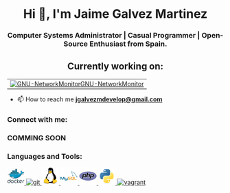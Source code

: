 <h1 align="center">Hi 👋, I'm Jaime Galvez Martinez</h1>
<h3 align="center">Computer Systems Administrator | Casual Programmer | Open-Source Enthusiast from Spain.</h3>

<h2 align="center">Currently working on:</h2>

<table align="center">
  <tr>
    <td>
      <a href="https://github.com/TheHellishPandaa/GNU-NetworkMonitor2025">
        <img src="https://private-user-images.githubusercontent.com/121205552/398603586-00ac1b81-d850-4c5d-8326-beb7f9bf320c.png?jwt=eyJhbGciOiJIUzI1NiIsInR5cCI6IkpXVCJ9.eyJpc3MiOiJnaXRodWIuY29tIiwiYXVkIjoicmF3LmdpdGh1YnVzZXJjb250ZW50LmNvbSIsImtleSI6ImtleTUiLCJleHAiOjE3Mzk2Mzg3NzIsIm5iZiI6MTczOTYzODQ3MiwicGF0aCI6Ii8xMjEyMDU1NTIvMzk4NjAzNTg2LTAwYWMxYjgxLWQ4NTAtNGM1ZC04MzI2LWJlYjdmOWJmMzIwYy5wbmc_WC1BbXotQWxnb3JpdGhtPUFXUzQtSE1BQy1TSEEyNTYmWC1BbXotQ3JlZGVudGlhbD1BS0lBVkNPRFlMU0E1M1BRSzRaQSUyRjIwMjUwMjE1JTJGdXMtZWFzdC0xJTJGczMlMkZhd3M0X3JlcXVlc3QmWC1BbXotRGF0ZT0yMDI1MDIxNVQxNjU0MzJaJlgtQW16LUV4cGlyZXM9MzAwJlgtQW16LVNpZ25hdHVyZT02ZDZiNWU3YjkzOWZlODNjZTdiYjlmZmZmNWQxZmQyNzQ2MmU5MDUyNTNkOTBjNzA3ZTlkYjUzYTBjY2FmNzA3JlgtQW16LVNpZ25lZEhlYWRlcnM9aG9zdCJ9.7YkVS7gd3Cd1FU8MpCsEWg8FA8aakqXRxULshmcfSiU" alt="GNU-NetworkMonitor" />GNU-NetworkMonitor
      </a>
    </td>
  </tr>
</table>

- 📫 How to reach me **jgalvezmdevelop@gmail.com**

<h3 align="left">Connect with me:</h3>
<h3><strong>COMMING SOON</strong>
<p align="left">
</p>

<h3 align="left">Languages and Tools:</h3>
<p align="left"> <a href="https://www.docker.com/" target="_blank" rel="noreferrer"> <img src="https://raw.githubusercontent.com/devicons/devicon/master/icons/docker/docker-original-wordmark.svg" alt="docker" width="40" height="40"/> </a> <a href="https://git-scm.com/" target="_blank" rel="noreferrer"> <img src="https://www.vectorlogo.zone/logos/git-scm/git-scm-icon.svg" alt="git" width="40" height="40"/> </a> <a href="https://www.linux.org/" target="_blank" rel="noreferrer"> <img src="https://raw.githubusercontent.com/devicons/devicon/master/icons/linux/linux-original.svg" alt="linux" width="40" height="40"/> </a> <a href="https://www.mysql.com/" target="_blank" rel="noreferrer"> <img src="https://raw.githubusercontent.com/devicons/devicon/master/icons/mysql/mysql-original-wordmark.svg" alt="mysql" width="40" height="40"/> </a> <a href="https://www.php.net" target="_blank" rel="noreferrer"> <img src="https://raw.githubusercontent.com/devicons/devicon/master/icons/php/php-original.svg" alt="php" width="40" height="40"/> </a> <a href="https://www.python.org" target="_blank" rel="noreferrer"> <img src="https://raw.githubusercontent.com/devicons/devicon/master/icons/python/python-original.svg" alt="python" width="40" height="40"/> </a> <a href="https://www.vagrantup.com/" target="_blank" rel="noreferrer"> <img src="https://www.vectorlogo.zone/logos/vagrantup/vagrantup-icon.svg" alt="vagrant" width="40" height="40"/> </a> </p>

